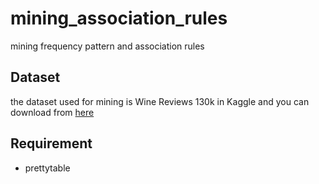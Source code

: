 # mining_association_rules
mining frequency pattern and association rules

Dataset
---
the dataset used for mining is Wine Reviews 130k in Kaggle and you can download from [here](https://www.kaggle.com/zynicide/wine-reviews/data)

Requirement
---
- prettytable

